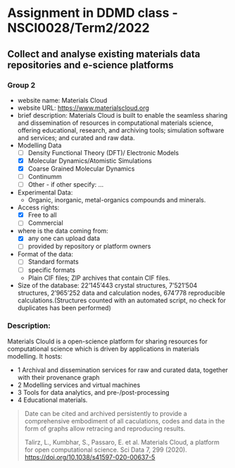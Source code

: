 # Assignment in DDMD class - NSCI0028/Term2/2022

## Collect and analyse existing materials data repositories and e-science platforms 

### Group 2 
* website name: Materials Cloud
* website URL: https://www.materialscloud.org
* brief description: Materials Cloud is built to enable the seamless sharing and dissemination of resources in computational materials science, offering educational, research, and archiving tools; simulation software and services; and curated and raw data.
* Modelling Data
  - [ ] Density Functional Theory (DFT)/ Electronic Models
  - [x] Molecular Dynamics/Atomistic Simulations
  - [x] Coarse Grained Molecular Dynamics
  - [ ] Continumm 
  - [ ] Other
        - if other specify: ...
* Experimental Data: 
   *  Organic, inorganic, metal-organics compounds and minerals.
* Access rights: 
  - [x] Free to all 
  - [ ] Commercial 
* where is the data coming from:  
  - [x] any one can upload data 
  - [ ] provided by repository or platform owners
* Format of the data:
  - [ ] Standard formats
  - [ ] specific formats
  - Plain CIF files; ZIP archives that contain CIF files.
* Size of the database: 22’145’443 crystal structures, 7’521’504 structures, 2’965’252 data and calculation nodes, 674’778 reproducible calculations.(Structures counted with an automated script, no check for duplicates has been performed)



 ### Description:
Materials Clould is a open-science platform for sharing resources for computational science which is driven by applications in materials modelling. It hosts:
* 1 Archival and dissemination services for raw and curated data, together with their provenance graph
* 2 Modelling services and virtual machines
* 3 Tools for data analytics, and pre-/post-processing
* 4 Educational materials. 
> Date can be cited and archived persistently to provide a comprehensive embodiment of all caculations, codes and data in the form of graphs allow retracing and reproducing results.
> 
> Talirz, L., Kumbhar, S., Passaro, E. et al. Materials Cloud, a platform for open computational science. Sci Data 7, 299 (2020). https://doi.org/10.1038/s41597-020-00637-5
